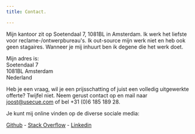 ```yaml
---
title: Contact.

---
```

Mijn kantoor zit op Soetendaal 7, 1081BL in Amsterdam. Ik werk het liefste voor reclame-/ontwerpbureau's. Ik out-source mijn werk niet en heb ook geen stagaires. Wanneer je mij inhuurt ben ik degene die het werk doet.

Mijn adres is:  
Soetendaal 7  
1081BL Amsterdam  
Nederland

Heb je een vraag, wil je een prijsschatting of juist een volledig uitgewerkte offerte? Twijfel niet. Neem gerust contact op en mail naar [joost@usecue.com](mailto:joost@usecue.com) of bel +31 (0)6 185 189 28.

Je kunt mij online vinden op de diverse sociale media:

[Github](https://github.com/jhvanderschee) - [Stack Overflow](http://stackoverflow.com/users/2397550/joosts) - [Linkedin](https://www.linkedin.com/in/joost-van-der-schee-4b26682/)